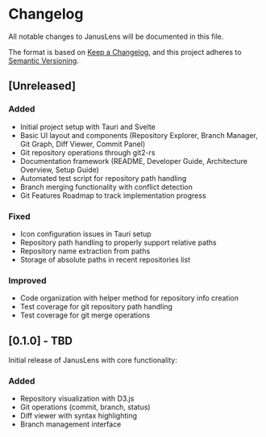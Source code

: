 # Changelog

All notable changes to JanusLens will be documented in this file.

The format is based on [Keep a Changelog](https://keepachangelog.com/en/1.0.0/),
and this project adheres to [Semantic Versioning](https://semver.org/spec/v2.0.0.html).

## [Unreleased]

### Added
- Initial project setup with Tauri and Svelte
- Basic UI layout and components (Repository Explorer, Branch Manager, Git Graph, Diff Viewer, Commit Panel)
- Git repository operations through git2-rs
- Documentation framework (README, Developer Guide, Architecture Overview, Setup Guide)
- Automated test script for repository path handling
- Branch merging functionality with conflict detection
- Git Features Roadmap to track implementation progress

### Fixed
- Icon configuration issues in Tauri setup
- Repository path handling to properly support relative paths
- Repository name extraction from paths
- Storage of absolute paths in recent repositories list

### Improved
- Code organization with helper method for repository info creation
- Test coverage for git repository path handling
- Test coverage for git merge operations

## [0.1.0] - TBD

Initial release of JanusLens with core functionality:

### Added
- Repository visualization with D3.js
- Git operations (commit, branch, status)
- Diff viewer with syntax highlighting
- Branch management interface 